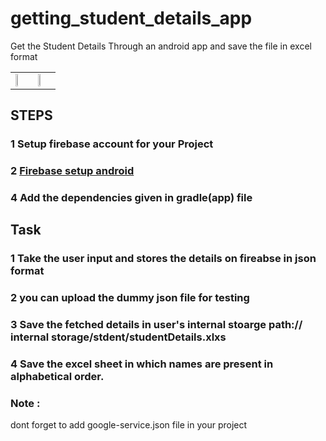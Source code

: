 # getting_student_details_app
Get the Student Details Through an android app and save the file in excel format

<table>
 <tr>
  <td>
<img src=https://1.bp.blogspot.com/-ZcERbTvUSBA/XoXVq_0iWwI/AAAAAAAABzU/rFT0mIY5-gY0dpqju1WR9blWKDZua8S3wCLcBGAsYHQ/s1600/Screenshot_2020-04-02-17-08-26-036_com.darpan.studendetails.png width="40%"> 
  </td>
  <td><img src=https://1.bp.blogspot.com/-S4rv0xEiLAw/XoXVCy9G6SI/AAAAAAAABzI/_SVIlPKTAJYgOrIOBPZy2JmJv9qnCOt8gCLcBGAsYHQ/s1600/Screenshot_2020-04-02-17-08-56-994_com.darpan.studendetails.jpg width="40%"> </td>
 </tr>
 </table>



## STEPS
### 1 Setup firebase account for your Project
### 2 [Firebase setup android](https://www.geeksforgeeks.org/adding-firebase-to-android-app/)
### 4 Add the dependencies given in gradle(app) file

## Task
### 1 Take the user input and stores the details on fireabse in json format
### 2 you can upload the dummy json file for testing 
### 3 Save the fetched details in user's internal stoarge path:// internal storage/stdent/studentDetails.xlxs
### 4 Save the excel sheet in which names are present in alphabetical order.
### Note :
dont forget to add google-service.json file in your project 



